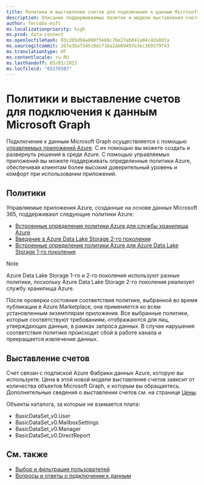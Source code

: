 ```yaml
---
title: Политики и выставление счетов для подключения к данным Microsoft Graph
description: Описание поддерживаемых политик и модели выставления счетов Подключения к данным.
author: fercobo-msft
ms.localizationpriority: high
ms.prod: data-connect
ms.openlocfilehash: 83c285d94a060f5e66c76e27ab041a04c4da8d7a
ms.sourcegitcommit: 267e3baf545c8dc71ba2ab69497e3ec369379f43
ms.translationtype: HT
ms.contentlocale: ru-RU
ms.lasthandoff: 05/03/2022
ms.locfileid: "65176587"
---
```

# <a name="microsoft-graph-data-connect-policies-and-billing"></a>Политики и выставление счетов для подключения к данным Microsoft Graph

Подключение к данным Microsoft Graph осуществляется с помощью [управляемых приложений Azure](/azure/managed-applications/overview). С их помощью вы можете создать и развернуть решения в среде Azure. С помощью управляемых приложений вы можете поддерживать определенные политики Azure, обеспечивая клиентам более высокий доверительный уровень и комфорт при использовании приложений.

## <a name="policies"></a>Политики

Управляемые приложения Azure, созданные на основе данных Microsoft 365, поддерживают следующие политики Azure:

- [Встроенные определения политики Azure для службы хранилища Azure](/azure/storage/common/policy-reference)
- [Введение в Azure Data Lake Storage 2-го поколения](/azure/storage/blobs/data-lake-storage-introduction)
- [Встроенные определения политики Azure для Azure Data Lake Storage 1-го поколения](/azure/data-lake-store/policy-reference)

> [!NOTE]
> Azure Data Lake Storage 1-го и 2-го поколения используют разные политики, поскольку Azure Data Lake Storage 2-го поколения реализует службу хранилища Azure.

После проверки состояния соответствия политике, выбранной во время публикации в Azure Marketplace, она применяется ко всем установленным экземплярам приложения. Все выбранные политики, которые соответствуют требованиям, отображаются для лиц, утверждающих данные, в рамках запроса данных. В случае нарушения соответствия политике происходит сбой в работе канала и прекращается извлечение данных.

## <a name="billing"></a>Выставление счетов

Счет связан с подпиской Azure Фабрики данных Azure, которую вы используете. Цена в этой новой модели выставления счетов зависит от количества объектов Microsoft Graph, к которым вы обращаетесь. Дополнительные сведения о выставлении счетов см. на странице [Цены](https://azure.microsoft.com/pricing/details/graph-data-connect/).

Объекты каталога, за которые не взимается плата:

- BasicDataSet_v0.User
- BasicDataSet_v0.MailboxSettings
- BasicDataSet_v0.Manager
- BasicDataSet_v0.DirectReport

## <a name="see-also"></a>См. также

- [Выбор и фильтрация пользователей](data-connect-filtering.md)
- [Вопросы и ответы о подключении к данным](data-connect-faq.md)
